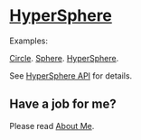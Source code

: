 ﻿# [HyperSphere](https://en.wikipedia.org/wiki/N-sphere)

Examples:

[Circle](https://raw.githack.com/anhr/commonNodeJS/master/HyperSphere/Examples/circle.html).
[Sphere](https://raw.githack.com/anhr/commonNodeJS/master/HyperSphere/Examples/sphere.html).
[HyperSphere](https://raw.githack.com/anhr/commonNodeJS/master/HyperSphere/Examples/hyperSphere.html).

See [HyperSphere API](https://raw.githack.com/anhr/commonNodeJS/master/HyperSphere/jsdoc/index.html) for details.

 ## Have a job for me?
Please read [About Me](https://anhr.github.io/AboutMe/).

